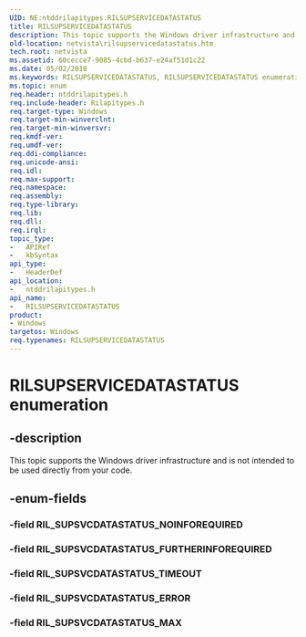 ```yaml
---
UID: NE:ntddrilapitypes.RILSUPSERVICEDATASTATUS
title: RILSUPSERVICEDATASTATUS
description: This topic supports the Windows driver infrastructure and is not intended to be used directly from your code.
old-location: netvista\rilsupservicedatastatus.htm
tech.root: netvista
ms.assetid: 60cecce7-9085-4cbd-b637-e24af51d1c22
ms.date: 05/02/2018
ms.keywords: RILSUPSERVICEDATASTATUS, RILSUPSERVICEDATASTATUS enumeration [Network Drivers Starting with Windows Vista], RIL_SUPSVCDATASTATUS_ERROR, RIL_SUPSVCDATASTATUS_FURTHERINFOREQUIRED, RIL_SUPSVCDATASTATUS_MAX, RIL_SUPSVCDATASTATUS_TIMEOUT, netvista.rilsupservicedatastatus, ntddrilapitypes/RILSUPSERVICEDATASTATUS, ntddrilapitypes/RIL_SUPSVCDATASTATUS_ERROR, ntddrilapitypes/RIL_SUPSVCDATASTATUS_FURTHERINFOREQUIRED, ntddrilapitypes/RIL_SUPSVCDATASTATUS_MAX, ntddrilapitypes/RIL_SUPSVCDATASTATUS_TIMEOUT
ms.topic: enum
req.header: ntddrilapitypes.h
req.include-header: Rilapitypes.h
req.target-type: Windows
req.target-min-winverclnt: 
req.target-min-winversvr: 
req.kmdf-ver: 
req.umdf-ver: 
req.ddi-compliance: 
req.unicode-ansi: 
req.idl: 
req.max-support: 
req.namespace: 
req.assembly: 
req.type-library: 
req.lib: 
req.dll: 
req.irql: 
topic_type:
-	APIRef
-	kbSyntax
api_type:
-	HeaderDef
api_location:
-	ntddrilapitypes.h
api_name:
-	RILSUPSERVICEDATASTATUS
product:
- Windows
targetos: Windows
req.typenames: RILSUPSERVICEDATASTATUS
---
```


# RILSUPSERVICEDATASTATUS enumeration


## -description


This topic supports the Windows driver infrastructure and is not intended to be used directly from your code.


## -enum-fields




### -field RIL_SUPSVCDATASTATUS_NOINFOREQUIRED


### -field RIL_SUPSVCDATASTATUS_FURTHERINFOREQUIRED


### -field RIL_SUPSVCDATASTATUS_TIMEOUT


### -field RIL_SUPSVCDATASTATUS_ERROR


### -field RIL_SUPSVCDATASTATUS_MAX

